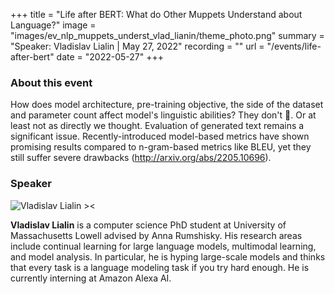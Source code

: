 +++ 
title = "Life after BERT: What do Other Muppets Understand about Language?"
image = "images/ev_nlp_muppets_underst_vlad_lianin/theme_photo.png" 
summary = "Speaker: Vladislav Lialin | May 27, 2022" 
recording = "" 
url = "/events/life-after-bert" 
date = "2022-05-27" 
+++

<!--more-->

### About this event

How does model architecture, pre-training objective, the side of the dataset and parameter count affect model's linguistic abilities? They don't 🤯. Or at least not as directly we thought.
Evaluation of generated text remains a significant issue. Recently-introduced model-based metrics have shown promising results compared to n-gram-based metrics like BLEU, yet they still suffer severe drawbacks (http://arxiv.org/abs/2205.10696).


### Speaker

![Vladislav Lialin ><](/images/vlad.jpeg)

**Vladislav Lialin** is a computer science PhD student at University of Massachusetts Lowell advised by Anna Rumshisky. His research areas include continual learning for large language models, multimodal learning, and model analysis. In particular, he is hyping large-scale models and thinks that every task is a language modeling task if you try hard enough. He is currently interning at Amazon Alexa AI.